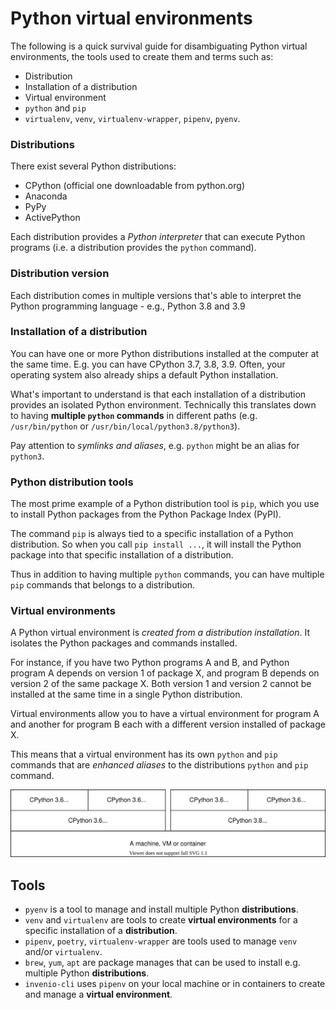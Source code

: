 # Python virtual environments

The following is a quick survival guide for disambiguating Python virtual
environments, the tools used to create them and terms such as:

- Distribution
- Installation of a distribution
- Virtual environment
- ``python`` and ``pip``
- ``virtualenv``, ``venv``, ``virtualenv-wrapper``, ``pipenv``, ``pyenv``.

### Distributions

There exist several Python distributions:

- CPython (official one downloadable from python.org)
- Anaconda
- PyPy
- ActivePython

Each distribution provides a *Python interpreter* that can execute Python
programs (i.e. a distribution provides the ``python`` command).

### Distribution version

Each distribution comes in multiple versions that's able to interpret the
Python programming language - e.g., Python 3.8 and 3.9

### Installation of a distribution

You can have one or more Python distributions installed at the computer at the
same time. E.g. you can have CPython 3.7, 3.8, 3.9. Often, your operating system
also already ships a default Python installation.

What's important to understand is that each installation of a distribution
provides an isolated Python environment. Technically this translates down
to having **multiple ``python`` commands** in different paths (e.g.
``/usr/bin/python`` or ``/usr/bin/local/python3.8/python3``).

Pay attention to *symlinks and aliases*, e.g. ``python`` might be an alias
for ``python3``.

### Python distribution tools

The most prime example of a Python distribution tool is ``pip``, which you use
to install Python packages from the Python Package Index (PyPI).

The command ``pip`` is always tied to a specific installation of a Python
distribution. So when you call ``pip install ...``, it will install the Python
package into that specific installation of a distribution.

Thus in addition to having multiple ``python`` commands, you can have multiple
``pip`` commands that belongs to a distribution.

### Virtual environments

A Python virtual environment is *created from a distribution installation*. It
isolates the Python packages and commands installed.

For instance, if you have two Python programs A and B, and Python program A depends on
version 1 of package X, and program B depends on version 2 of the same
package X. Both version 1 and version 2 cannot be installed at the same time
in a single Python distribution.

Virtual environments allow you to have a virtual environment for program A and
another for program B each with a different version installed of package X.

This means that a virtual environment has its own ``python`` and ``pip``
commands that are *enhanced aliases* to the distributions ``python`` and ``pip``
command.

![Graphical view of virtual environments and distributions](../img/venvs.svg)

## Tools

- ``pyenv`` is a tool to manage and install multiple Python **distributions**.
- ``venv`` and ``virtualenv`` are tools to create **virtual environments** for a specific installation of a **distribution**.
- ``pipenv``, ``poetry``, ``virtualenv-wrapper`` are tools used to manage ``venv`` and/or ``virtualenv``.
- ``brew``, ``yum``, ``apt`` are package manages that can be used to install e.g. multiple Python **distributions**.
- ``invenio-cli`` uses ``pipenv`` on your local machine or in containers to create and manage
  a **virtual environment**.
